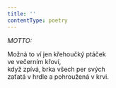 ```yaml
---
title: ''
contentType: poetry
---
```


_MOTTO:_

Možná to ví jen křehoučký ptáček  
ve večerním křoví,  
když zpívá, brka všech per svých  
zaťatá v hrdle a pohroužená v krvi.
